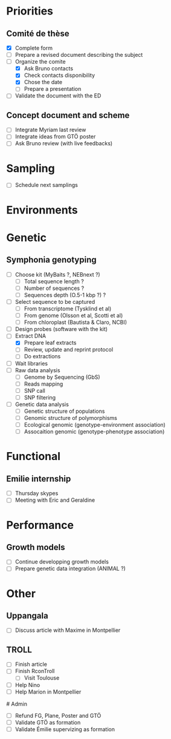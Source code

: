 # **Priorities**

## **Comité de thèse**

- [x] Complete form
- [ ] Prepare a revised document describing the subject
- [ ] Organize the comite
    - [x] Ask Bruno contacts
    - [x] Check contacts disponibility
    - [x] Chose the date
    - [ ] Prepare a presentation
- [ ] Validate the document with the ED

## **Concept document and scheme**

- [ ] Integrate Myriam last review
- [ ] Integrate ideas from GTÖ poster
- [ ] Ask Bruno review (with live feedbacks)

# Sampling

- [ ] Schedule next samplings

# Environments

# Genetic

## Symphonia genotyping

- [ ] Choose kit (MyBaits ?, NEBnext ?)
    - [ ] Total sequence length ?
    - [ ] Number of sequences ?
    - [ ] Sequences depth (O.5-1 kbp ?) ?
- [ ] Select sequence to be captured
    - [ ] From transcriptome (Tysklind et al)
    - [ ] From genome (Olsson et al, Scotti et al)
    - [ ] From chloroplast (Bautista & Claro, NCBI)
- [ ] Design probes (software with the kit)
- [ ] Extract DNA
    - [x] Prepare leaf extracts
    - [ ] Review, update and reprint protocol
    - [ ] Do extractions 
- [ ] Wait libraries
- [ ] Raw data analysis
    - [ ] Genome by Sequencing (GbS)
    - [ ] Reads mapping
    - [ ] SNP call
    - [ ] SNP filtering
- [ ] Genetic data analysis
    - [ ] Genetic structure of populations
    - [ ] Genomic structure of polymorphisms
    - [ ] Ecological genomic (genotype-environment association)
    - [ ] Assocaition genomic (genotype-phenotype association)

# Functional

## Emilie internship

- [ ] Thursday skypes
- [ ] Meeting with Eric and Geraldine

# Performance

## Growth models

- [ ] Continue developping growth models
- [ ] Prepare genetic data integration (ANIMAL ?)

# Other

## Uppangala

- [ ] Discuss article with Maxime in Montpellier

## TROLL

- [ ] Finish article
- [ ] Finish RconTroll
    - [ ] Visit Toulouse
- [ ] Help Nino
- [ ] Help Marion in Montpellier

# Admin

- [ ] Refund FG, Plane, Poster and GTÖ
- [ ] Validate GTÖ as formation
- [ ] Validate Émilie supervizing as formation
